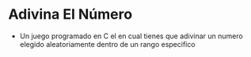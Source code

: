 # Adivina El Número
- Un juego programado en C el en cual tienes que adivinar un numero elegido aleatoriamente dentro de un rango especifico
